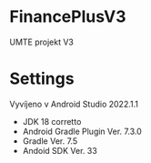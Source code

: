 # FinancePlusV3
UMTE projekt V3

# Settings
Vyvíjeno v Android Studio 2022.1.1
- JDK 18 corretto 
- Android Gradle Plugin Ver. 7.3.0
- Gradle Ver. 7.5
- Andoid SDK Ver. 33
